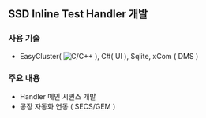 ## SSD Inline Test Handler 개발
### 사용 기술
* EasyCluster( ![C/C++](https://img.shields.io/badge/C++-brown.svg?style=flat&logo=cplusplus&logoColor=white) ), C#( UI ), Sqlite, xCom ( DMS )
### 주요 내용
* Handler 메인 시퀀스 개발
* 공장 자동화 연동 ( SECS/GEM )

